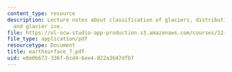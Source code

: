 ```yaml
---
content_type: resource
description: Lecture notes about classification of glaciers, distribution of glaciers,
  and glacier ice.
file: https://ol-ocw-studio-app-production.s3.amazonaws.com/courses/12-090-the-environment-of-the-earths-surface-spring-2007/e0e0b673336f6cd46ee4822a3647dfb7_earthsurface_7.pdf
file_type: application/pdf
resourcetype: Document
title: earthsurface_7.pdf
uid: e0e0b673-336f-6cd4-6ee4-822a3647dfb7
---
```

